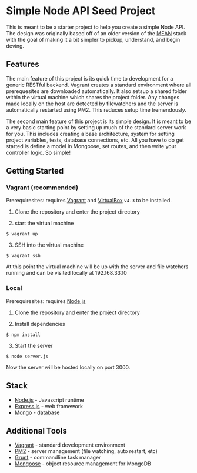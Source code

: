 # Simple Node API Seed Project
This is meant to be a starter project to help you create a simple Node API. The design was originally based off of an older version of the [MEAN](http://meanjs.org/) stack with the goal of making it a bit simpler to pickup, understand, and begin deving.

## Features
The main feature of this project is its quick time to development for a generic RESTful backend. Vagrant creates a standard environment where all prerequesites are downloaded automatically. It also setsup a shared folder within the virtual machine which shares the project folder. Any changes made locally on the host are detected by filewatchers and the server is automatically restarted using PM2. This reduces setup time tremendously.

The second main feature of this project is its simple design. It is meant to be a very basic starting point by setting up much of the standard server work for you. This includes creating a base architecture, system for setting project variables, tests, database connections, etc. All you have to do get started is define a model in Mongoose, set routes, and then write your controller logic. So simple!

## Getting Started

### Vagrant (recommended)
Prerequiresites: requires [Vagrant](https://www.vagrantup.com/) and [VirtualBox](https://www.virtualbox.org/wiki/Download_Old_Builds_4_3) `v4.3` to be installed.

1. Clone the repository and enter the project directory

2. start the virtual machine

  ```
  $ vagrant up
  ```

3. SSH into the virtual machine 

  ```
  $ vagrant ssh
  ```

At this point the virtual machine will be up with the server and file watchers running and can be visited locally at 192.168.33.10

### Local
Prerequiresites: requires [Node.js](https://nodejs.org)

1. Clone the repository and enter the project directory

2. Install dependencies

  ```
  $ npm install
  ```
  
3. Start the server

  ```
  $ node server.js
  ```

Now the server will be hosted locally on port 3000.

## Stack
- [Node.js](https://nodejs.org) - Javascript runtime
- [Express.js](http://expressjs.com/) - web framework
- [Mongo](https://www.mongodb.org/) - database

## Additional Tools
- [Vagrant](https://www.vagrantup.com/) - standard development environment
- [PM2](http://pm2.keymetrics.io/) - server management (file watching, auto restart, etc)
- [Grunt](http://gruntjs.com/) - commandline task manager
- [Mongoose](http://mongoosejs.com/index.html) - object resource management for MongoDB
